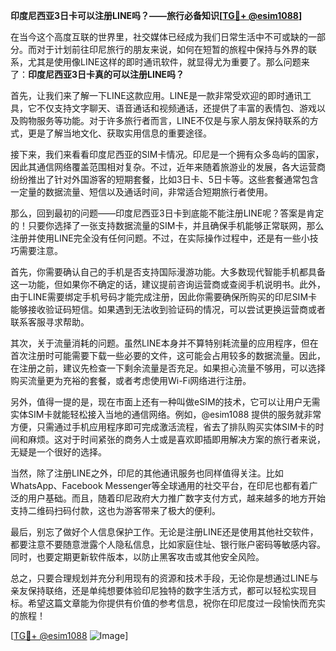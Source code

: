 **印度尼西亚3日卡可以注册LINE吗？——旅行必备知识[[TG💪+ @esim1088](https://t.me/s/esim1088)]**

在当今这个高度互联的世界里，社交媒体已经成为我们日常生活中不可或缺的一部分。而对于计划前往印尼旅行的朋友来说，如何在短暂的旅程中保持与外界的联系，尤其是使用像LINE这样的即时通讯软件，就显得尤为重要了。那么问题来了：**印度尼西亚3日卡真的可以注册LINE吗？**

首先，让我们来了解一下LINE这款应用。LINE是一款非常受欢迎的即时通讯工具，它不仅支持文字聊天、语音通话和视频通话，还提供了丰富的表情包、游戏以及购物服务等功能。对于许多旅行者而言，LINE不仅是与家人朋友保持联系的方式，更是了解当地文化、获取实用信息的重要途径。

接下来，我们来看看印度尼西亚的SIM卡情况。印尼是一个拥有众多岛屿的国家，因此其通信网络覆盖范围相对复杂。不过，近年来随着旅游业的发展，各大运营商纷纷推出了针对外国游客的短期套餐，比如3日卡、5日卡等。这些套餐通常包含一定量的数据流量、短信以及通话时间，非常适合短期旅行者使用。

那么，回到最初的问题——印度尼西亚3日卡到底能不能注册LINE呢？答案是肯定的！只要你选择了一张支持数据流量的SIM卡，并且确保手机能够正常联网，那么注册并使用LINE完全没有任何问题。不过，在实际操作过程中，还是有一些小技巧需要注意。

首先，你需要确认自己的手机是否支持国际漫游功能。大多数现代智能手机都具备这一功能，但如果你不确定的话，建议提前咨询运营商或查阅手机说明书。此外，由于LINE需要绑定手机号码才能完成注册，因此你需要确保所购买的印尼SIM卡能够接收验证码短信。如果遇到无法收到验证码的情况，可以尝试更换运营商或者联系客服寻求帮助。

其次，关于流量消耗的问题。虽然LINE本身并不算特别耗流量的应用程序，但在首次注册时可能需要下载一些必要的文件，这可能会占用较多的数据流量。因此，在注册之前，建议先检查一下剩余流量是否充足。如果担心流量不够用，可以选择购买流量更为充裕的套餐，或者考虑使用Wi-Fi网络进行注册。

另外，值得一提的是，现在市面上还有一种叫做eSIM的技术，它可以让用户无需实体SIM卡就能轻松接入当地的通信网络。例如，@esim1088 提供的服务就非常方便，只需通过手机应用程序即可完成激活流程，省去了排队购买实体SIM卡的时间和麻烦。这对于时间紧张的商务人士或是喜欢即插即用解决方案的旅行者来说，无疑是一个很好的选择。

当然，除了注册LINE之外，印尼的其他通讯服务也同样值得关注。比如WhatsApp、Facebook Messenger等全球通用的社交平台，在印尼也都有着广泛的用户基础。而且，随着印尼政府大力推广数字支付方式，越来越多的地方开始支持二维码扫码付款，这也为游客带来了极大的便利。

最后，别忘了做好个人信息保护工作。无论是注册LINE还是使用其他社交软件，都要注意不要随意泄露个人隐私信息，比如家庭住址、银行账户密码等敏感内容。同时，也要定期更新软件版本，以防止黑客攻击或其他安全风险。

总之，只要合理规划并充分利用现有的资源和技术手段，无论你是想通过LINE与亲友保持联络，还是单纯想要体验印尼独特的数字生活方式，都可以轻松实现目标。希望这篇文章能为你提供有价值的参考信息，祝你在印尼度过一段愉快而充实的旅程！

[[TG💪+ @esim1088](https://t.me/s/esim1088) ![Image](https://i.postimg.cc/4NQfJmqS/Snipaste-2025-05-13-00-14-12.png)]